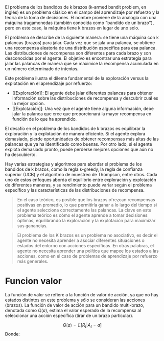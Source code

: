El problema de los bandidos de k brazos (k-armed bandit problem, en inglés) es un problema clásico en el campo del aprendizaje por refuerzo y la teoría de la toma de decisiones. El nombre proviene de la analogía con una máquina tragamonedas (también conocida como "bandido de un brazo"), pero en este caso, la máquina tiene k brazos en lugar de uno solo.

El problema se describe de la siguiente manera: se tiene una máquina con k palancas (brazos) para jalar. Cada vez que se jala una palanca, se obtiene una recompensa aleatoria de una distribución específica para esa palanca. Las distribuciones de recompensa son diferentes para cada brazo y son desconocidas por el agente. El objetivo es encontrar una estrategia para jalar las palancas de manera que se maximice la recompensa acumulada en un número determinado de intentos.

Este problema ilustra el dilema fundamental de la exploración versus la explotación en el aprendizaje por refuerzo:

-   [[Exploración]]: El agente debe jalar diferentes palancas para obtener información sobre las distribuciones de recompensa y descubrir cuál es la mejor opción.
-   [[Explotación]]: Una vez que el agente tiene alguna información, debe jalar la palanca que cree que proporcionará la mayor recompensa en función de lo que ha aprendido.

El desafío en el problema de los bandidos de k brazos es equilibrar la exploración y la explotación de manera eficiente. Si el agente explora demasiado, pierde oportunidades de obtener recompensas más altas de las palancas que ya ha identificado como buenas. Por otro lado, si el agente explota demasiado pronto, puede perderse mejores opciones que aún no ha descubierto.

Hay varias estrategias y algoritmos para abordar el problema de los bandidos de k brazos, como la regla ε-greedy, la regla de confianza superior (UCB) y el algoritmo de muestreo de Thompson, entre otros. Cada uno de estos enfoques aborda el equilibrio entre exploración y explotación de diferentes maneras, y su rendimiento puede variar según el problema específico y las características de las distribuciones de recompensa.

> En el caso teórico, es posible que los brazos ofrezcan recompensas positivas en promedio, lo que permitiría ganar a lo largo del tiempo si el agente selecciona correctamente las palancas. La clave en este problema teórico es cómo el agente aprende a tomar decisiones óptimas, equilibrando la exploración y la explotación para maximizar sus ganancias.

> El problema de los K brazos es un problema no asociativo, es decir el agente no necesita aprender a asociar diferentes situaciones o estados del entorno con acciones específicas. En otras palabras, el agente no necesita aprender una política que mapee los estados a las acciones, como en el caso de problemas de aprendizaje por refuerzo más generales.


# Funcion valor

La función de valor se refiere a la función de valor de acción, ya que no hay estados distintos en este problema y sólo se consideran las acciones (brazos). La función de valor de acción para un bandido multi-brazo, denotada como $Q(a)$, estima el valor esperado de la recompensa al seleccionar una acción específica (tirar de un brazo particular).

$$
Q(a) = \mathbb{E}[R_t | A_t = a]
$$
Donde: 
